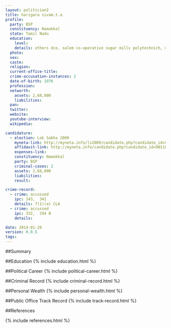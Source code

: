 ```yaml
---
layout: politician2
title: harigara sivam.t.a
profile: 
  party: BSP
  constituency: Namakkal
  state: Tamil Nadu
  education: 
    level: 
    details: others dce, salem co-operative sugar mills polytechnich, mohanur in 1995
  photo: 
  sex: 
  caste: 
  religion: 
  current-office-title: 
  crime-accusation-instances: 2
  date-of-birth: 1976
  profession: 
  networth: 
    assets: 2,68,000
    liabilities: 
  pan: 
  twitter: 
  website: 
  youtube-interview: 
  wikipedia: 

candidature: 
  - election: Lok Sabha 2009
    myneta-link: http://myneta.info/ls2009/candidate.php?candidate_id=9011
    affidavit-link: http://myneta.info/candidate.php?candidate_id=9011&scan=original
    expenses-link: 
    constituency: Namakkal 
    party: BSP
    criminal-cases: 2
    assets: 2,68,000
    liabilities: 
    result:  

crime-record: 
  - crime: accussed
    ipc: 143,  341
    details: 7(1)(a) CLA 
  - crime: accussed
    ipc: 332,  294 B
    details:  

date: 2014-01-28
version: 0.0.5
tags: 
---
```

##Summary


##Education
{% include education.html %}


##Political Career
{% include political-career.html %}


##Criminal Record
{% include criminal-record.html %}


##Personal Wealth
{% include personal-wealth.html %}


##Public Office Track Record
{% include track-record.html %}


##References


{% include references.html %}